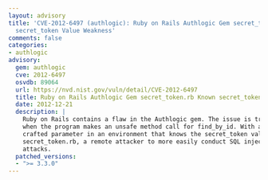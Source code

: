 ```yaml
---
layout: advisory
title: 'CVE-2012-6497 (authlogic): Ruby on Rails Authlogic Gem secret_token.rb Known
  secret_token Value Weakness'
comments: false
categories:
- authlogic
advisory:
  gem: authlogic
  cve: 2012-6497
  osvdb: 89064
  url: https://nvd.nist.gov/vuln/detail/CVE-2012-6497
  title: Ruby on Rails Authlogic Gem secret_token.rb Known secret_token Value Weakness
  date: 2012-12-21
  description: |
    Ruby on Rails contains a flaw in the Authlogic gem. The issue is triggered
    when the program makes an unsafe method call for find_by_id. With a specially
    crafted parameter in an environment that knows the secret_token value in
    secret_token.rb, a remote attacker to more easily conduct SQL injection
    attacks.
  patched_versions:
  - ">= 3.3.0"
---
```

